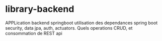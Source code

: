 # library-backend
APPLication backend springboot
utilisation des dependances spring boot security, data jpa, auth, actuators.
Quels operations CRUD, et consommation de REST api
